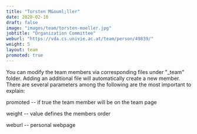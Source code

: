 ```yaml
---
title: "Torsten M&ouml;ller"
date: 2020-02-10
draft: false
image: "images/team/torsten-moeller.jpg"
jobtitle: "Organization Committee"
weburl: "https://vda.cs.univie.ac.at/team/person/49839/"
weight: 5
layout: team
promoted: true
---
```


You can modify the team members via corresponding files under "_team" folder. Adding an additional file will automatically create a new member. There are several parameters among the following are the most important to explain: 

promoted -- if true the team member will be on the team page

weight -- value defines the members order

weburl -- personal webpage


